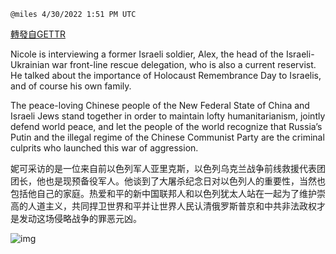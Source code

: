 
`@miles 4/30/2022 1:51 PM UTC`

[轉發自GETTR](https://gettr.com/post/p17pt0lb54e)

Nicole is interviewing a former Israeli soldier, Alex, the head of the Israeli-Ukrainian war front-line rescue delegation, who is also a current reservist. He talked about the importance of Holocaust Remembrance Day to Israelis, and of course his own family. 

The peace-loving Chinese people of the New Federal State of China and Israeli Jews stand together in order to maintain lofty humanitarianism, jointly defend world peace, and let the people of the world recognize that Russia’s Putin and the illegal regime of the Chinese Communist Party are the criminal culprits who launched this war of aggression.

妮可采访的是一位来自前以色列军人亚里克斯，以色列乌克兰战争前线救援代表团团长，他也是现预备役军人。他谈到了大屠杀纪念日对以色列人的重要性，当然也包括他自己的家庭。热爱和平的新中国联邦人和以色列犹太人站在一起为了维护崇高的人道主义，共同捍卫世界和平并让世界人民认清俄罗斯普京和中共非法政权才是发动这场侵略战争的罪恶元凶。

![img](https://media.gettr.com/group12/origin/2022/04/30/13/763d2b04-ed2e-3626-51d1-c36793bf53b1/out.jpg)
